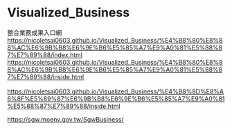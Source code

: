 # Visualized_Business
整合業務成果入口網
<br/>
https://nicoletsai0603.github.io/Visualized_Business/%E4%B8%80%E8%88%AC%E6%9B%B8%E6%9E%B6%E5%85%A7%E9%A0%81%E5%88%87%E7%89%88/index.html<br/>
https://nicoletsai0603.github.io/Visualized_Business/%E4%B8%80%E8%88%AC%E6%9B%B8%E6%9E%B6%E5%85%A7%E9%A0%81%E5%88%87%E7%89%88/inside.html<br/>
<br/>
https://nicoletsai0603.github.io/Visualized_Business/%E4%B8%8D%E8%A6%8F%E5%89%87%E6%9B%B8%E6%9E%B6%E5%85%A7%E9%A0%81%E5%88%87%E7%89%88/inside.html<br/>

https://sgw.moenv.gov.tw/SgwBusiness/
